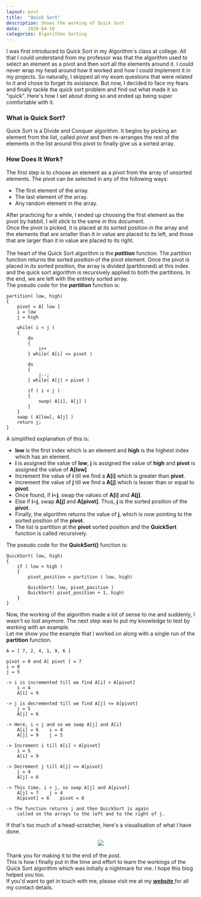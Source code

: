 ```yaml
---
layout: post
title:  "Quick Sort"
description: Shows the working of Quick Sort
date:   2020-04-10
categories: Algorithms Sorting
---
```

I was first introduced to Quick Sort in my Algorithm's class at college. All that I could understand from my professor was that the algorithm used to select an element as a pivot and then sort all the elements around it. I could never wrap my head around how it worked and how I could implement it in my projects. 
So naturally, I skipped all my exam questions that were related to it and chose to forget its existance. 
But now, I decided to face my fears and finally tackle the quick sort problem and find out what made it so "quick". Here's how I set about doing so and ended up being super comfortable with it. 
<br/>
<h3><b> What is Quick Sort? </b></h3>
Quick Sort is a Divide and Conquer algorithm. It begins by picking an element from the list, called <i>pivot</i> and then re-arranges the rest of the elements in the list around this pivot to finally give us a sorted array. 
<h3><b> How Does It Work? </b></h3>
The first step is to choose an element as a pivot from the array of unsorted elements. The pivot can be selected in any of the following ways:<br>
<ul>
    <li>The first element of the array.</li>
    <li>The last element of the array. </li>
    <li>Any random element in the array. </li>
</ul>
After practicing for a while, I ended up choosing the first element as the pivot by habbit. I will stick to the same in this document.<br>
Once the pivot is picked, it is placed at its sorted position in the array and the elements that are smaller than it in value are placed to its left, and those that are larger than it in value are placed to its right. 
<br>
<br>The heart of the Quick Sort algorithm is the <i><b>patition</b></i> function. The partition function returns the sorted position of the pivot element. Once the pivot is placed in its sorted position, the array is divided (partitioned) at this index and the quick sort algorithm is recursively applied to both the partitions. In the end, we are left with the entirely sorted array. 
<br>
The pseudo code for the <b><i>partition</i></b> function is:

```
partition( low, high)
{
    pivot = A[ low ]
    i = low
    j = high

    while( i < j )
    {
        do
        {
            i++
        } while( A[i] <= pivot )
        
        do
        {
            j--;
        } while( A[j] > pivot )
        
        if ( i < j )
        {
            swap( A[i], A[j] )
        }
    }
    swap ( A[low], A[j] )
    return j;
}

```

A simplified explanation of this is:
<ul>
    <li><b>low</b> is the first index which is an element and <b>high</b> is the highest index which has an element.</li>
    <li><b>i</b> is assigned the value of <b>low</b>, <b>j</b> is assigned the value of <b>high</b> and <b>pivot</b> is assigned the value of <b>A[low]</b> </li>
    <li> Increment the value of <b>i</b> till we find a <b>A[i]</b> which is greater than <b>pivot</b>.</li>
    <li> Increment the value of <b>j</b> till we find a <b>A[j]</b> which is lesser than or equal to <b>pivot</b>.</li>
    <li> Once found, if <b>i</b><<b>j</b>, swap the values of <b>A[i]</b> and <b>A[j]</b>.</li>
    <li> Else if <b>i</b>><b>j</b>, swap <b>A[j]</b> and <b>A[pivot]</b>. Thus, <b>j</b> is the sorted position of the <b>pivot</b>.</li>
    <li> Finally, the algorithm returns the value of <b>j</b>, which is now pointing to the sorted position of the <b>pivot</b>.</li>
    <li> The list is partition at the <b>pivot</b> sorted position and the <b>QuickSort</b> function is called recursively. </li>
</ul>

The pseudo code for the <b>QuickSort()</b> function is:

```
QuickSort( low, high)
{
    if ( low < high )
    {
        pivot_position = partition ( low, high)

        QuickSort( low, pivot_position )
        QuickSort( pivot_position + 1, high)
    }
}
```

Now, the working of the algorithm made a lot of sense to me and suddenly, I wasn't so lost anymore.
The next step was to put my knowledge to test by working with an example. 
<br>
Let me show you the example that I worked on along with a single run of the <b>partition</b> function.

```
A = [ 7, 2, 4, 1, 9, 6 ]

pivot = 0 and A[ pivot ] = 7
i = 0
j = 5

-> i is incremented till we find A[i] > A[pivot]
    i = 4
    A[i] = 9

-> j is decremented till we find A[j] <= A[pivot]
    j = 5
    A[j] = 6

-> Here, i < j and so we swap A[j] and A[i]
    A[i] = 6    i = 4
    A[j] = 9    j = 5

-> Increment i till A[i] > A[pivot]
    i = 5
    A[i] = 9

-> Decrement j till A[j] <= A[pivot]
    j = 4
    A[j] = 6

-> This time, i > j, so swap A[j] and A[pivot]
    A[j] = 7    j = 4
    A[pivot] = 6    pivot = 0

-> The function returns j and then QuickSort is again 
    called on the arrays to the left and to the right of j.

```

If that's too much of a head-scratcher, here's a visualisation of what I have done.

<div style="text-align: center">
    <img src="{{site.url}}/images/quicksort.gif">
</div>
<br>
Thank you for making it to the end of the post. 
<br>
This is how I finally put in the time and effort to learn the workings of the Quick Sort algorithm which was initially a nightmare for me. I hope this blog helped you too. 
<br>
If you'd want to get in touch with me, please visit me at my <a href="www.ananthkamath.com"><b><i><u> website</u></i></b> </a> for all my contact details.
